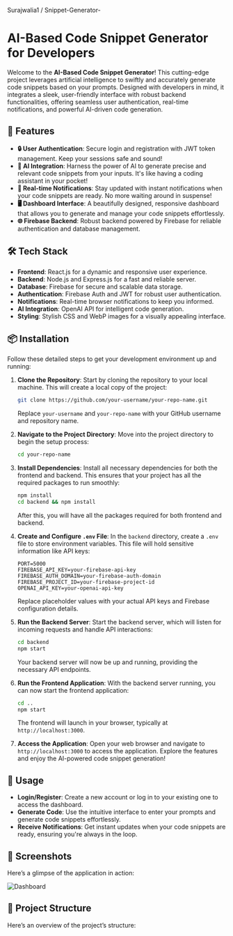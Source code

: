 Surajwalia1
/
Snippet-Generator-



# AI-Based Code Snippet Generator for Developers

Welcome to the **AI-Based Code Snippet Generator**! This cutting-edge project leverages artificial intelligence to swiftly and accurately generate code snippets based on your prompts. Designed with developers in mind, it integrates a sleek, user-friendly interface with robust backend functionalities, offering seamless user authentication, real-time notifications, and powerful AI-driven code generation.

## 🚀 Features

- **🔒 User Authentication**: Secure login and registration with JWT token management. Keep your sessions safe and sound!
- **🤖 AI Integration**: Harness the power of AI to generate precise and relevant code snippets from your inputs. It's like having a coding assistant in your pocket!
- **🔔 Real-time Notifications**: Stay updated with instant notifications when your code snippets are ready. No more waiting around in suspense!
- **🖥️ Dashboard Interface**: A beautifully designed, responsive dashboard that allows you to generate and manage your code snippets effortlessly.
- **🌐 Firebase Backend**: Robust backend powered by Firebase for reliable authentication and database management.

## 🛠️ Tech Stack

- **Frontend**: React.js for a dynamic and responsive user experience.
- **Backend**: Node.js and Express.js for a fast and reliable server.
- **Database**: Firebase for secure and scalable data storage.
- **Authentication**: Firebase Auth and JWT for robust user authentication.
- **Notifications**: Real-time browser notifications to keep you informed.
- **AI Integration**: OpenAI API for intelligent code generation.
- **Styling**: Stylish CSS and WebP images for a visually appealing interface.

## 📦 Installation

Follow these detailed steps to get your development environment up and running:

1. **Clone the Repository**:
    Start by cloning the repository to your local machine. This will create a local copy of the project:
    ```bash
    git clone https://github.com/your-username/your-repo-name.git
    ```
    Replace `your-username` and `your-repo-name` with your GitHub username and repository name.

2. **Navigate to the Project Directory**:
    Move into the project directory to begin the setup process:
    ```bash
    cd your-repo-name
    ```

3. **Install Dependencies**:
    Install all necessary dependencies for both the frontend and backend. This ensures that your project has all the required packages to run smoothly:
    ```bash
    npm install
    cd backend && npm install
    ```
    After this, you will have all the packages required for both frontend and backend.

4. **Create and Configure `.env` File**:
    In the `backend` directory, create a `.env` file to store environment variables. This file will hold sensitive information like API keys:
    ```env
    PORT=5000
    FIREBASE_API_KEY=your-firebase-api-key
    FIREBASE_AUTH_DOMAIN=your-firebase-auth-domain
    FIREBASE_PROJECT_ID=your-firebase-project-id
    OPENAI_API_KEY=your-openai-api-key
    ```
    Replace placeholder values with your actual API keys and Firebase configuration details.

5. **Run the Backend Server**:
    Start the backend server, which will listen for incoming requests and handle API interactions:
    ```bash
    cd backend
    npm start
    ```
    Your backend server will now be up and running, providing the necessary API endpoints.

6. **Run the Frontend Application**:
    With the backend server running, you can now start the frontend application:
    ```bash
    cd ..
    npm start
    ```
    The frontend will launch in your browser, typically at `http://localhost:3000`.

7. **Access the Application**:
    Open your web browser and navigate to `http://localhost:3000` to access the application. Explore the features and enjoy the AI-powered code snippet generation!

## 📖 Usage

- **Login/Register**: Create a new account or log in to your existing one to access the dashboard.
- **Generate Code**: Use the intuitive interface to enter your prompts and generate code snippets effortlessly.
- **Receive Notifications**: Get instant updates when your code snippets are ready, ensuring you're always in the loop.

## 📸 Screenshots

Here’s a glimpse of the application in action:

![Dashboard](src/assets/dashboard-screenshot.png)

## 📁 Project Structure

Here’s an overview of the project’s structure:



